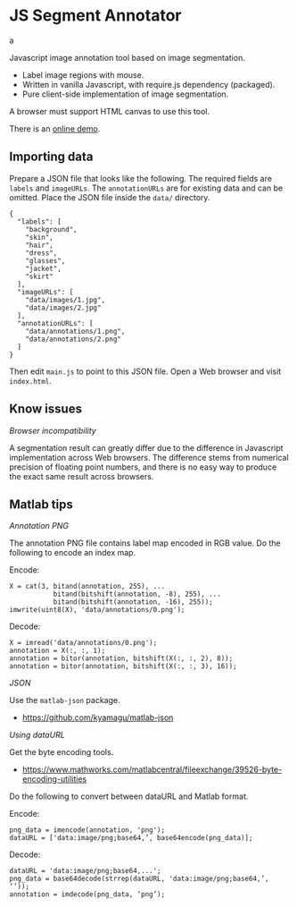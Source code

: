 JS Segment Annotator
====================

a

Javascript image annotation tool based on image segmentation.

 * Label image regions with mouse.
 * Written in vanilla Javascript, with require.js dependency (packaged).
 * Pure client-side implementation of image segmentation.

A browser must support HTML canvas to use this tool.

There is an [online demo](http://kyamagu.github.io/js-segment-annotator/?view=index).

Importing data
--------------

Prepare a JSON file that looks like the following. The required fields are
`labels` and `imageURLs`. The `annotationURLs` are for existing data and can
be omitted. Place the JSON file inside the `data/` directory.

    {
      "labels": [
        "background",
        "skin",
        "hair",
        "dress",
        "glasses",
        "jacket",
        "skirt"
      ],
      "imageURLs": [
        "data/images/1.jpg",
        "data/images/2.jpg"
      ],
      "annotationURLs": [
        "data/annotations/1.png",
        "data/annotations/2.png"
      ]
    }

Then edit `main.js` to point to this JSON file. Open a Web browser and visit
`index.html`.

Know issues
-----------

_Browser incompatibility_

A segmentation result can greatly differ due to the difference in Javascript
implementation across Web browsers. The difference stems from numerical
precision of floating point numbers, and there is no easy way to produce the
exact same result across browsers.

Matlab tips
-----------

_Annotation PNG_

The annotation PNG file contains label map encoded in RGB value. Do the
following to encode an index map.

Encode:

    X = cat(3, bitand(annotation, 255), ...
               bitand(bitshift(annotation, -8), 255), ...
               bitand(bitshift(annotation, -16), 255));
    imwrite(uint8(X), 'data/annotations/0.png');

Decode:

    X = imread('data/annotations/0.png');
    annotation = X(:, :, 1);
    annotation = bitor(annotation, bitshift(X(:, :, 2), 8));
    annotation = bitor(annotation, bitshift(X(:, :, 3), 16));

_JSON_

Use the `matlab-json` package.

 * https://github.com/kyamagu/matlab-json

_Using dataURL_

Get the byte encoding tools.

 * https://www.mathworks.com/matlabcentral/fileexchange/39526-byte-encoding-utilities

Do the following to convert between dataURL and Matlab format.

Encode:

    png_data = imencode(annotation, 'png');
    dataURL = ['data:image/png;base64,’, base64encode(png_data)];

Decode:

    dataURL = 'data:image/png;base64,...';
    png_data = base64decode(strrep(dataURL, 'data:image/png;base64,’, ‘’));
    annotation = imdecode(png_data, ‘png’);

